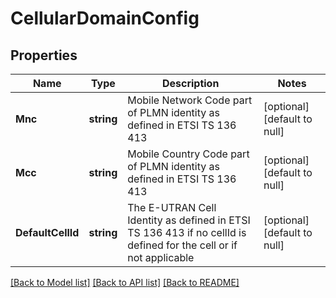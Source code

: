 # CellularDomainConfig

## Properties
Name | Type | Description | Notes
------------ | ------------- | ------------- | -------------
**Mnc** | **string** | Mobile Network Code part of PLMN identity as defined in ETSI TS 136 413 | [optional] [default to null]
**Mcc** | **string** | Mobile Country Code part of PLMN identity as defined in ETSI TS 136 413 | [optional] [default to null]
**DefaultCellId** | **string** | The E-UTRAN Cell Identity as defined in ETSI TS 136 413 if no cellId is defined for the cell or if not applicable | [optional] [default to null]

[[Back to Model list]](../README.md#documentation-for-models) [[Back to API list]](../README.md#documentation-for-api-endpoints) [[Back to README]](../README.md)


